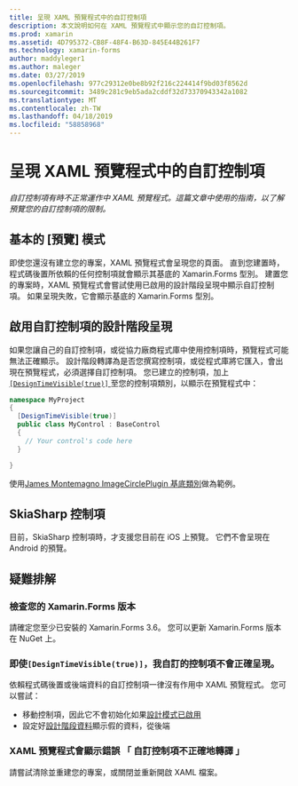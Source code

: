 ```yaml
---
title: 呈現 XAML 預覽程式中的自訂控制項
description: 本文說明如何在 XAML 預覽程式中顯示您的自訂控制項。
ms.prod: xamarin
ms.assetid: 4D795372-CB8F-48F4-B63D-845E44B261F7
ms.technology: xamarin-forms
author: maddyleger1
ms.author: maleger
ms.date: 03/27/2019
ms.openlocfilehash: 977c29312e0be8b92f216c224414f9bd03f8562d
ms.sourcegitcommit: 3489c281c9eb5ada2cddf32d73370943342a1082
ms.translationtype: MT
ms.contentlocale: zh-TW
ms.lasthandoff: 04/18/2019
ms.locfileid: "58858968"
---
```

# <a name="render-custom-controls-in-the-xaml-previewer"></a>呈現 XAML 預覽程式中的自訂控制項

_自訂控制項有時不正常運作中 XAML 預覽程式。這篇文章中使用的指南，以了解預覽您的自訂控制項的限制。_

## <a name="basic-preview-mode"></a>基本的 [預覽] 模式

即使您還沒有建立您的專案，XAML 預覽程式會呈現您的頁面。 直到您建置時，程式碼後置所依賴的任何控制項就會顯示其基底的 Xamarin.Forms 型別。 建置您的專案時，XAML 預覽程式會嘗試使用已啟用的設計階段呈現中顯示自訂控制項。 如果呈現失敗，它會顯示基底的 Xamarin.Forms 型別。

## <a name="enable-design-time-rendering-for-custom-controls"></a>啟用自訂控制項的設計階段呈現

如果您讓自己的自訂控制項，或從協力廠商程式庫中使用控制項時，預覽程式可能無法正確顯示。 設計階段轉譯為是否您撰寫控制項，或從程式庫將它匯入，會出現在預覽程式，必須選擇自訂控制項。 您已建立的控制項，加上[ `[DesignTimeVisible(true)]` ](xref:System.ComponentModel.DesignTimeVisibleAttribute)至您的控制項類別，以顯示在預覽程式中：

```csharp
namespace MyProject
{
  [DesignTimeVisible(true)]
  public class MyControl : BaseControl
  {
    // Your control's code here
  }

}
```

使用[James Montemagno ImageCirclePlugin 基底類別](https://github.com/jamesmontemagno/ImageCirclePlugin/blob/master/src/ImageCircle/CircleImage.shared.cs)做為範例。


## <a name="skiasharp-controls"></a>SkiaSharp 控制項

目前，SkiaSharp 控制項時，才支援您目前在 iOS 上預覽。 它們不會呈現在 Android 的預覽。

## <a name="troubleshooting"></a>疑難排解

### <a name="check-your-xamarinforms-version"></a>檢查您的 Xamarin.Forms 版本
請確定您至少已安裝的 Xamarin.Forms 3.6。 您可以更新 Xamarin.Forms 版本在 NuGet 上。

### <a name="even-with-designtimevisibletrue-my-custom-control-isnt-rendering-properly"></a>即使`[DesignTimeVisible(true)]`，我自訂的控制項不會正確呈現。
依賴程式碼後置或後端資料的自訂控制項一律沒有作用中 XAML 預覽程式。 您可以嘗試：
* 移動控制項，因此它不會初始化如果[設計模式已啟用](index.md#detect-design-mode)
* 設定好[設計階段資料](design-time-data.md)顯示假的資料，從後端

### <a name="the-xaml-previewer-shows-the-error-custom-controls-arent-rendering-properly"></a>XAML 預覽程式會顯示錯誤 「 自訂控制項不正確地轉譯 」
請嘗試清除並重建您的專案，或關閉並重新開啟 XAML 檔案。
